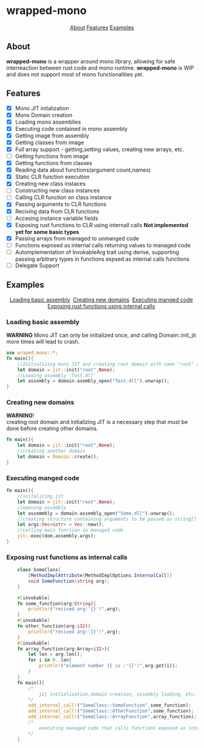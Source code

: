 # wrapped-mono
<p align = "center">
     <a href="#About">About<a> 
     <a href="#Features">Features<a> 
     <a href="#Examples">Examples<a> 
</p>

## About
**wrapped-mono** is a wrapper around mono library, allowing for safe interreaction between rust code and mono runtime. **wrapped-mono** is WIP and does not support most of mono functionalities yet.
## Features
- [x] Mono JIT initalization  
- [x] Mono Domain creation
- [x] Loading mono assemblies
- [x] Executing code contained in mono assembly
- [x] Getting image from assembly
- [x] Getting classes from image
- [X] Full array support - getting,setting values, creating new arrays, etc.
- [ ] Getting functions from image
- [X] Getting functions from classes
- [X] Reading data about functions(argument count,names)
- [X] Static CLR function execution
- [X] Creating new class instaces
- [ ] Constructing new class instances
- [ ] Calling CLR function on class instance
- [X] Passing arguments to CLR functions
- [X] Reciving data from CLR functions
- [ ] Accesing instance variable fields 
- [X] Exposing rust functions to CLR using internall calls **Not implemented yet for some basic types**
- [X] Passing arrays from managed to unmanged code
- [ ] Functions exposed as internal calls returning values to managed code
- [ ] Automplementation of InvokableArg trait using derive, supporting passing arbitrary types in functions expsed as internal calls functions
- [ ] Delegate Support
## Examples
<p align = "center">
    <a href="#Loading">Loading basic assembly<a>&nbsp;
    <a href="#Creating new domains">Creating new domains<a>&nbsp;
    <a href="#Executing manged code">Executing manged code<a>&nbsp;
    <a href="# Exposing rust functions as internal calls">Exposing rust functions using internal calls<a>&nbsp;
</p>

### Loading basic assembly
**WARNING** Mono JIT can only be initialized once, and calling Domain::init_jit more times will lead to crash.
```rust
use wraped_mono::*;
fn main(){
    //Initializing mono JIT and creating root domain with name "root" and no version specifincation (default runtime version)
    let domain = jit::init("root",None);
    //Loading assembly 'Test.dll'
    let assembly = domain.asembly_open("Test.dll").unwrap();
}
```
### Creating new domains
**WARNING**!<br> creating root domain and initializing JIT is a necessary step that must be done before creating other domains.
```rust
fn main(){
    let domain = jit::init("root",None);
    //creating another domain 
    let domain = Domain::create();
}
```
### Executing manged code
```rust
fn main(){
    //initalizing jit
    let domain = jit::init("root",None);
    //opening assembly
    let assemmbly = domain.assembly_open("Some.dll").unwrap();
    //creating structure containing arguments to be passed as string[] args
    let args:Vec<&str> = Vec::new();
    //calling main function in managed code
    jit::exec(dom,assembly,args);
}
```
### Exposing rust functions as internal calls
```cs
    class SomeClass{
        [MethodImplAttribute(MethodImplOptions.InternalCall)]
        void SomeFunction(string arg);
    }
```
```rust
    #[invokable]
    fn some_function(arg:String){
        println!("recived arg:'{}'!",arg);
    }
    #[invokable]
    fn other_function(arg:i32){
        println!("recived arg:'{}'!",arg);
    }
    #[invokable]
    fn array_function(arg:Array<i32>){
        let len = arg.len();
        for i in 0..len{
            println!("element number {} is :'{}'!",arg.get(i));
        }
    }
    fn main(){
        /*
            jit initialization,domain creation, assembly loading, etc.
        */
        add_internal_call!("SomeClass::SomeFunction",some_function);
        add_internal_call!("SomeClass::OtherFunction",some_function);
        add_internal_call!("SomeClass::ArrayFunction",array_function);
        /*
            executing managed code that calls functions exposed as internal calls
        */
    }
```